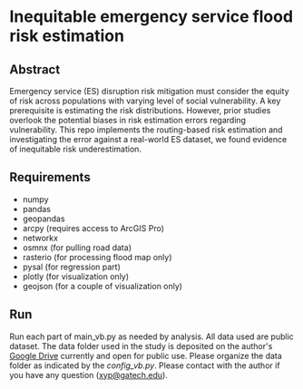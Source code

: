 # Inequitable emergency service flood risk estimation
## Abstract
Emergency service (ES) disruption risk mitigation 
must consider the equity of risk across 
populations with varying level of social vulnerability. 
A key prerequisite is estimating the risk 
distributions. However, prior studies
overlook the potential biases in 
risk estimation errors regarding vulnerability. 
This repo implements the routing-based risk estimation 
and investigating the error against a real-world 
ES dataset, we found evidence of inequitable risk 
underestimation.
## Requirements
- numpy
- pandas
- geopandas
- arcpy (requires access to ArcGIS Pro)
- networkx
- osmnx (for pulling road data)
- rasterio (for processing flood map only)
- pysal (for regression part)
- plotly (for visualization only)
- geojson (for a couple of visualization only)
## Run
Run each part of main_vb.py as needed by analysis. 
All data used are public dataset. The data folder 
used in the study is deposited on the author's
[Google Drive](https://drive.google.com/drive/folders/1mxyiUylxluWH87xTQuYMZmrEDUn3v0rs?usp=sharing) 
currently and open for public use. Please organize the data
folder as indicated by the *config_vb.py*.
Please contact with the author if you have any 
question
([xyp@gatech.edu](mailto:xyp@gatech.edu)).